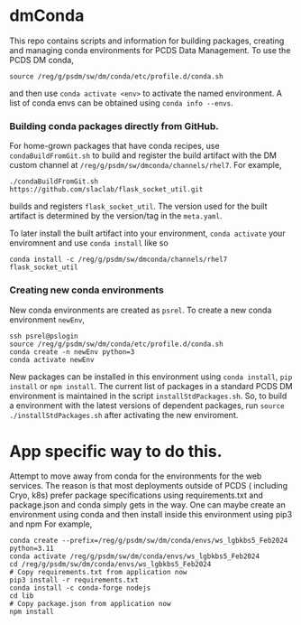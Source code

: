 # dmConda
This repo contains scripts and information for building packages, creating and managing conda environments for PCDS Data Management.
To use the PCDS DM conda, 
```
source /reg/g/psdm/sw/dm/conda/etc/profile.d/conda.sh
```
and then use `conda activate <env>` to activate the named environment.
A list of conda envs can be obtained using `conda info --envs`.


### Building conda packages directly from GitHub.
For home-grown packages that have conda recipes, use `condaBuildFromGit.sh` to
build and register the build artifact with the DM custom channel at `/reg/g/psdm/sw/dmconda/channels/rhel7`.
For example, 
```
./condaBuildFromGit.sh https://github.com/slaclab/flask_socket_util.git
```
builds and registers `flask_socket_util`. The version used for the built artifact is determined by the version/tag in the `meta.yaml`.

To later install the built artifact into your environment, `conda activate` your enviromnent and use `conda install` like so
```
conda install -c /reg/g/psdm/sw/dmconda/channels/rhel7 flask_socket_util
```
 
### Creating new conda environments
New conda environments are created as `psrel`. To create a new conda environment `newEnv`, 
```
ssh psrel@pslogin
source /reg/g/psdm/sw/dm/conda/etc/profile.d/conda.sh
conda create -n newEnv python=3 
conda activate newEnv
```
New packages can be installed in this environment using `conda install`, `pip install` or `npm install`.
The current list of packages in a standard PCDS DM environment is maintained in the script `installStdPackages.sh`.
So, to build a environment with the latest versions of dependent packages, run `source ./installStdPackages.sh` after activating the new enviroment.

# App specific way to do this. 
Attempt to move away from conda for the environments for the web services.
The reason is that most deployments outside of PCDS ( including Cryo, k8s) prefer
package specifications using requirements.txt and package.json and conda simply gets in the way.
One can maybe create an environment using conda and then install inside this environment using pip3 and npm
For example,
```
conda create --prefix=/reg/g/psdm/sw/dm/conda/envs/ws_lgbkbs5_Feb2024  python=3.11
conda activate /reg/g/psdm/sw/dm/conda/envs/ws_lgbkbs5_Feb2024
cd /reg/g/psdm/sw/dm/conda/envs/ws_lgbkbs5_Feb2024
# Copy requirements.txt from application now
pip3 install -r requirements.txt
conda install -c conda-forge nodejs
cd lib
# Copy package.json from application now
npm install
```






